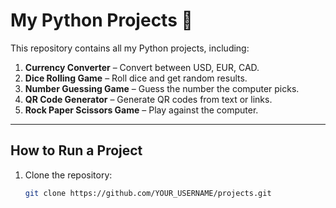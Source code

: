 # My Python Projects 🚀

This repository contains all my Python projects, including:

1. **Currency Converter** – Convert between USD, EUR, CAD.
2. **Dice Rolling Game** – Roll dice and get random results.
3. **Number Guessing Game** – Guess the number the computer picks.
4. **QR Code Generator** – Generate QR codes from text or links.
5. **Rock Paper Scissors Game** – Play against the computer.

---

## How to Run a Project
1. Clone the repository:
   ```bash
   git clone https://github.com/YOUR_USERNAME/projects.git
